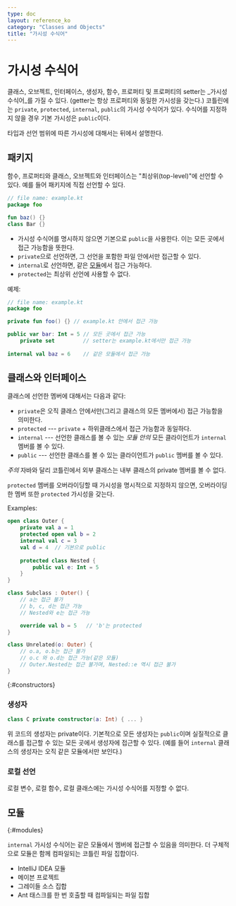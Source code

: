 ```yaml
---
type: doc
layout: reference_ko
category: "Classes and Objects"
title: "가시성 수식어"
---
```


# 가시성 수식어

클래스, 오브젝트, 인터페이스, 생성자, 함수, 프로퍼티 및 프로퍼티의 setter는 _가시성 수식어_를 가질 수 있다.
(getter는 항상 프로퍼티와 동일한 가시성을 갖는다.)
코틀린에는 `private`, `protected`, `internal`, `public`의 가시성 수식어가 있다.
수식어를 지정하지 않을 경우 기본 가시성은 `public`이다.

타입과 선언 범위에 따른 가시성에 대해서는 뒤에서 설명한다.
  
## 패키지

함수, 프로퍼티와 클래스, 오브젝트와 인터페이스는 "최상위(top-level)"에 선언할 수 있다.
예를 들어 패키지에 직접 선언할 수 있다.
  
``` kotlin
// file name: example.kt
package foo

fun baz() {}
class Bar {}
```

* 가시성 수식어를 명시하지 않으면 기본으로 `public`을 사용한다. 이는 모든 곳에서 접근 가능함을 뜻한다. 
* `private`으로 선언하면, 그 선언을 포함한 파일 안에서만 접근할 수 있다.
* `internal`로 선언하면, 같은 [모듈](#modules)에서 접근 가능하다.
* `protected`는 최상위 선언에 사용할 수 없다.

예제:

``` kotlin
// file name: example.kt
package foo

private fun foo() {} // example.kt 안에서 접근 가능

public var bar: Int = 5 // 모든 곳에서 접근 가능
    private set         // setter는 example.kt에서만 접근 가능
    
internal val baz = 6    // 같은 모듈에서 접근 가능
```

## 클래스와 인터페이스

클래스에 선언한 멤버에 대해서는 다음과 같다:

* `private`은 오직 클래스 안에서만(그리고 클래스의 모든 멤버에서) 접근 가능함을 의미한다.
* `protected` --- `private` + 하위클래스에서 접근 가능함과 동일하다.
* `internal` --- 선언한 클래스를 볼 수 있는 *모듈 안의* 모든 클라이언트가 `internal` 멤버를 볼 수 있다.
* `public` --- 선언한 클래스를 볼 수 있는 클라이언트가 `public` 멤버를 볼 수 있다.

*주의* 자바와 달리 코틀린에서 외부 클래스는 내부 클래스의 private 멤버를 볼 수 없다.

`protected` 멤버를 오버라이딩할 때 가시성을 명시적으로 지정하지 않으면,
오버라이딩한 멤버 또한 `protected` 가시성을 갖는다.
 
Examples:

``` kotlin
open class Outer {
    private val a = 1
    protected open val b = 2
    internal val c = 3
    val d = 4  // 기본으로 public
    
    protected class Nested {
        public val e: Int = 5
    }
}

class Subclass : Outer() {
    // a는 접근 불가
    // b, c, d는 접근 가능
    // Nested와 e는 접근 가능

    override val b = 5   // 'b'는 protected
}

class Unrelated(o: Outer) {
    // o.a, o.b는 접근 불가
    // o.c 와 o.d는 접근 가능(같은 모듈)
    // Outer.Nested는 접근 불가며, Nested::e 역시 접근 불가
}
```

{:#constructors}

### 생성자

``` kotlin
class C private constructor(a: Int) { ... }
```

위 코드의 생성자는 private이다. 기본적으로 모든 생성자는 `public`이며
실질적으로 클래스를 접근할 수 있는 모든 곳에서 생성자에 접근할 수 있다.
(예를 들어 `internal` 클래스의 생성자는 오직 같은 모듈에서만 보인다.)

### 로컬 선언

로컬 변수, 로컬 함수, 로컬 클래스에는 가시성 수식어를 지정할 수 없다.

## 모듈
{:#modules}

`internal` 가시성 수식어는 같은 모듈에서 멤버에 접근할 수 있음을 의미한다.
더 구체적으로 모듈은 함께 컴파일되는 코틀린 파일 집합이다.  

  * IntelliJ IDEA 모듈
  * 메이븐 프로젝트
  * 그레이들 소스 집합
  * <kotlinc> Ant 태스크를 한 번 호출할 때 컴파일되는 파일 집합
